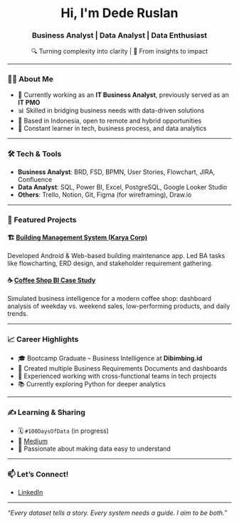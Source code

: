<h1 align="center">Hi, I'm Dede Ruslan</h1>
<h3 align="center">Business Analyst | Data Analyst | Data Enthusiast</h3>

<p align="center">
🔍 Turning complexity into clarity | 💼 From insights to impact
</p>

---

### 👨‍💻 About Me
- 💼 Currently working as an **IT Business Analyst**, previously served as an **IT PMO**
- 📊 Skilled in bridging business needs with data-driven solutions
- 📍 Based in Indonesia, open to remote and hybrid opportunities
- 🧠 Constant learner in tech, business process, and data analytics

---

### 🛠️ Tech & Tools
- **Business Analyst**: BRD, FSD, BPMN, User Stories, Flowchart, JIRA, Confluence
- **Data Analyst**: SQL, Power BI, Excel, PostgreSQL, Google Looker Studio
- **Others**: Trello, Notion, Git, Figma (for wireframing), Draw.io

---

### 📂 Featured Projects

#### 🏗️ [Building Management System (Karya Corp)](https://github.com/ruslandede/karyacorpBMS)
Developed Android & Web-based building maintenance app. Led BA tasks like flowcharting, ERD design, and stakeholder requirement gathering.


#### ☕ [Coffee Shop BI Case Study]([[https://github.com/yourusername/coffee-shop-bi])
Simulated business intelligence for a modern coffee shop: dashboard analysis of weekday vs. weekend sales, low-performing products, and daily trends.

---

### 📈 Career Highlights
- 🎓 Bootcamp Graduate – Business Intelligence at **Dibimbing.id**
- 📃 Created multiple Business Requirements Documents and dashboards
- 🧩 Experienced working with cross-functional teams in tech projects
- 📚 Currently exploring Python for deeper analytics

---

### ✍️ Learning & Sharing
- 🗓️ `#100DaysOfData` (in progress)
- 📄 [Medium](https://medium.com/@ruslandede) 
- 📌 Passionate about making data easy to understand

---

### 📫 Let’s Connect!
- [LinkedIn](https://linkedin.com/in/ruslandede)

---

*“Every dataset tells a story. Every system needs a guide. I aim to be both.”*

